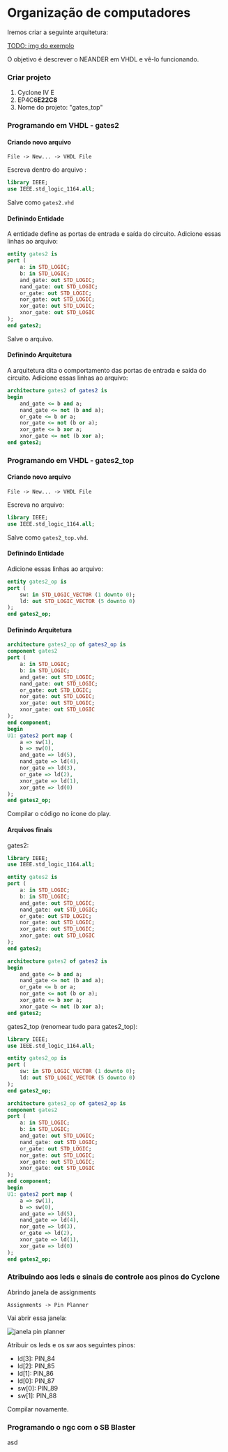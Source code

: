 ﻿# Organização de computadores

Iremos criar a seguinte arquitetura: 

[TODO: img do exemplo]()

O objetivo é descrever o NEANDER em VHDL e vê-lo funcionando.

### Criar projeto

1. Cyclone IV E
2. EP4C6**E22C8**
3. Nome do projeto: "gates_top"

### Programando em VHDL - gates2

#### Criando novo arquivo

`File -> New... -> VHDL File`

Escreva dentro do arquivo :

```VHDL
library IEEE;
use IEEE.std_logic_1164.all;
```

Salve como `gates2.vhd`

#### Definindo Entidade

A entidade define as portas de entrada e saída do circuito.  Adicione essas linhas ao arquivo:

```VHDL
entity gates2 is
port (
	a: in STD_LOGIC;
	b: in STD_LOGIC;
	and_gate: out STD_LOGIC;
	nand_gate: out STD_LOGIC;
	or_gate: out STD_LOGIC;
	nor_gate: out STD_LOGIC;
	xor_gate: out STD_LOGIC;
	xnor_gate: out STD_LOGIC
);
end gates2;
```

Salve o arquivo.

#### Definindo Arquitetura

A arquitetura dita o comportamento das portas de entrada e saída do circuito. Adicione essas linhas ao arquivo:

```VHDL
architecture gates2 of gates2 is
begin
	and_gate <= b and a;
	nand_gate <= not (b and a);
	or_gate <= b or a;
	nor_gate <= not (b or a);
	xor_gate <= b xor a;
	xnor_gate <= not (b xor a);
end gates2;
```

### Programando em VHDL - gates2_top

#### Criando novo arquivo

`File -> New... -> VHDL File`

Escreva no arquivo:

```VHDL
library IEEE;
use IEEE.std_logic_1164.all;
```

Salve como `gates2_top.vhd`. 

#### Definindo Entidade

Adicione essas linhas ao arquivo:

```VHDL
entity gates2_op is 
port (
	sw: in STD_LOGIC_VECTOR (1 downto 0);
	ld: out STD_LOGIC_VECTOR (5 downto 0)
);
end gates2_op;
```

#### Definindo Arquitetura

```VHDL
architecture gates2_op of gates2_op is 
component gates2
port (
	a: in STD_LOGIC;
	b: in STD_LOGIC;
	and_gate: out STD_LOGIC;
	nand_gate: out STD_LOGIC;
	or_gate: out STD_LOGIC;
	nor_gate: out STD_LOGIC;
	xor_gate: out STD_LOGIC;
	xnor_gate: out STD_LOGIC
);
end component;
begin
U1: gates2 port map (
	a => sw(1),
	b => sw(0),
	and_gate => ld(5),
	nand_gate => ld(4),
	nor_gate => ld(3),
	or_gate => ld(2),
	xnor_gate => ld(1),
	xor_gate => ld(0)
);
end gates2_op;
```

Compilar o código no ícone do play.

#### Arquivos finais

gates2:

```VHDL
library IEEE;
use IEEE.std_logic_1164.all;

entity gates2 is
port (
	a: in STD_LOGIC;
	b: in STD_LOGIC;
	and_gate: out STD_LOGIC;
	nand_gate: out STD_LOGIC;
	or_gate: out STD_LOGIC;
	nor_gate: out STD_LOGIC;
	xor_gate: out STD_LOGIC;
	xnor_gate: out STD_LOGIC
);
end gates2;

architecture gates2 of gates2 is
begin
	and_gate <= b and a;
	nand_gate <= not (b and a);
	or_gate <= b or a;
	nor_gate <= not (b or a);
	xor_gate <= b xor a;
	xnor_gate <= not (b xor a);
end gates2;
````

gates2_top (renomear tudo para gates2_top):

```VHDL
library IEEE;
use IEEE.std_logic_1164.all;

entity gates2_op is 
port (
	sw: in STD_LOGIC_VECTOR (1 downto 0);
	ld: out STD_LOGIC_VECTOR (5 downto 0)
);
end gates2_op;

architecture gates2_op of gates2_op is 
component gates2
port (
	a: in STD_LOGIC;
	b: in STD_LOGIC;
	and_gate: out STD_LOGIC;
	nand_gate: out STD_LOGIC;
	or_gate: out STD_LOGIC;
	nor_gate: out STD_LOGIC;
	xor_gate: out STD_LOGIC;
	xnor_gate: out STD_LOGIC
);
end component;
begin
U1: gates2 port map (
	a => sw(1),
	b => sw(0),
	and_gate => ld(5),
	nand_gate => ld(4),
	nor_gate => ld(3),
	or_gate => ld(2),
	xnor_gate => ld(1),
	xor_gate => ld(0)
);
end gates2_op;
```

### Atribuindo aos leds e sinais de controle aos pinos do Cyclone

Abrindo janela de assignments

`Assignments -> Pin Planner`

Vai abrir essa janela:

![janela pin planner](imgs/pin-planner.png)

Atribuir os leds e os sw aos seguintes pinos:
- ld[3]: PIN_84
- ld[2]: PIN_85
- ld[1]: PIN_86
- ld[0]: PIN_87
- sw[0]: PIN_89
- sw[1]: PIN_88

Compilar novamente.


### Programando o ngc com o SB Blaster

asd

